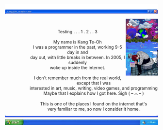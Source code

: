 <img src="readme header.png" style="max-width: 100%;" alt="kang1Oh_readMe.exe" />
<div align="center">
  <dd>
    <dl>
      <dd>
        <img src="intro.gif" alt="Man breaking down from being stuck inside the internet" width="25%" align="right"/>
        <p>
          <br />
          <br /> Testing . . . 1 . 2 . . 3
          <br />
          <br /> My name is Kang Te-Oh
          <br /> I was a programmer in the past, working 9-5 day in and
          <br /> day out, with little breaks in between. In 2005, I suddenly
          <br /> woke up inside the internet.
          <br />
          <br /> I don't remember much from the real world, except that I was
          <br /> interested in art, music, writing, video games, and programming
          <br /> Maybe that I explains how I got here. Sigh ( – ⌓ – )
          <br />
          <br /> This is one of the places I found on the internet that's 
          <br /> very familiar to me, so now I consider it home.
        </p>
      </dd>
    </dl>
  </dd>
</div>


<div align="center">
  <img src="readme footer.png" style="max-width: 100%;" alt="windows XP toolbar" />
</div>
<!---
kang1Oh/kang1Oh is a ✨ special ✨ repository because its `README.md` (this file) appears on your GitHub profile.
You can click the Preview link to take a look at your changes.
--->
